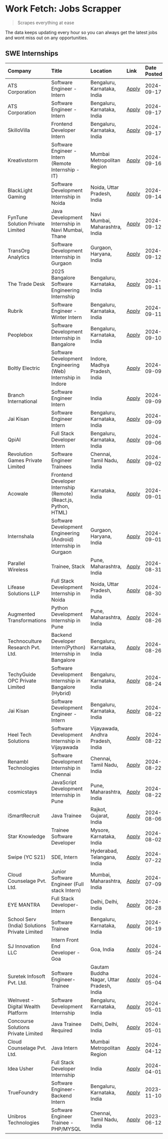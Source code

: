 # Work Fetch: Jobs Scrapper
> Scrapes everything at ease

The data keeps updating every hour so you can always get the latest jobs and wont miss out on any opportunities.

## SWE Internships
<!--START_SECTION:workfetch-->
| Company                                       | Title                                                            | Location                                  | Link                                                                                                                                                                                                                                                                                              | Date Posted   |
|:----------------------------------------------|:-----------------------------------------------------------------|:------------------------------------------|:--------------------------------------------------------------------------------------------------------------------------------------------------------------------------------------------------------------------------------------------------------------------------------------------------|:--------------|
| ATS Corporation                               | Software Engineer - Intern                                       | Bengaluru, Karnataka, India               | [Apply](https://in.linkedin.com/jobs/view/software-engineer-intern-at-ats-corporation-4026201580?position=47&pageNum=0&refId=xP%2FxhFTx7GdZ3rSRqihlWA%3D%3D&trackingId=g5fZBOOrf5rIeCkW2tQqRg%3D%3D&trk=public_jobs_jserp-result_search-card)                                                     | 2024-09-17    |
| ATS Corporation                               | Software Engineer - Intern                                       | Bengaluru, Karnataka, India               | [Apply](https://in.linkedin.com/jobs/view/software-engineer-intern-at-ats-corporation-4026201581?position=48&pageNum=0&refId=xP%2FxhFTx7GdZ3rSRqihlWA%3D%3D&trackingId=yF1iSUj2JMXf9GUSPnmAQQ%3D%3D&trk=public_jobs_jserp-result_search-card)                                                     | 2024-09-17    |
| SkilloVilla                                   | Frontend Developer Intern                                        | Bengaluru, Karnataka, India               | [Apply](https://in.linkedin.com/jobs/view/frontend-developer-intern-at-skillovilla-4025873510?position=57&pageNum=0&refId=xP%2FxhFTx7GdZ3rSRqihlWA%3D%3D&trackingId=FwU%2Fy6JQZyJa%2FKjnIbUDUA%3D%3D&trk=public_jobs_jserp-result_search-card)                                                    | 2024-09-17    |
| Kreativstorm                                  | Software Engineer - Intern (Remote Internship - IT)              | Mumbai Metropolitan Region                | [Apply](https://in.linkedin.com/jobs/view/software-engineer-intern-remote-internship-it-at-kreativstorm-4027916502?position=26&pageNum=0&refId=xP%2FxhFTx7GdZ3rSRqihlWA%3D%3D&trackingId=hUfUHxwCWVELZJBH2Otc%2FA%3D%3D&trk=public_jobs_jserp-result_search-card)                                 | 2024-09-16    |
| BlackLight Gaming                             | Software Development Internship in Noida                         | Noida, Uttar Pradesh, India               | [Apply](https://in.linkedin.com/jobs/view/software-development-internship-in-noida-at-blacklight-gaming-4026655870?position=22&pageNum=0&refId=xP%2FxhFTx7GdZ3rSRqihlWA%3D%3D&trackingId=ljK5HXZKeuquVqEyAERDyg%3D%3D&trk=public_jobs_jserp-result_search-card)                                   | 2024-09-14    |
| FynTune Solution Private Limited              | Java Development Internship in Navi Mumbai, Thane                | Navi Mumbai, Maharashtra, India           | [Apply](https://in.linkedin.com/jobs/view/java-development-internship-in-navi-mumbai-thane-at-fyntune-solution-private-limited-4024787489?position=19&pageNum=0&refId=xP%2FxhFTx7GdZ3rSRqihlWA%3D%3D&trackingId=g%2BXzOwAMzsjnBjBWu9i6Pg%3D%3D&trk=public_jobs_jserp-result_search-card)          | 2024-09-12    |
| TransOrg Analytics                            | Software Development Internship in Gurgaon                       | Gurgaon, Haryana, India                   | [Apply](https://in.linkedin.com/jobs/view/software-development-internship-in-gurgaon-at-transorg-analytics-4024791052?position=43&pageNum=0&refId=xP%2FxhFTx7GdZ3rSRqihlWA%3D%3D&trackingId=uFlRJjBJF2smgLuDn7cROA%3D%3D&trk=public_jobs_jserp-result_search-card)                                | 2024-09-12    |
| The Trade Desk                                | 2025 Bangalore Software Engineering Internship                   | Bengaluru, Karnataka, India               | [Apply](https://in.linkedin.com/jobs/view/2025-bangalore-software-engineering-internship-at-the-trade-desk-3987456531?position=6&pageNum=0&refId=xP%2FxhFTx7GdZ3rSRqihlWA%3D%3D&trackingId=oyz0P0fr1JtLYVvrQ4AKew%3D%3D&trk=public_jobs_jserp-result_search-card)                                 | 2024-09-11    |
| Rubrik                                        | Software Engineer - Winter Intern                                | Bengaluru, Karnataka, India               | [Apply](https://in.linkedin.com/jobs/view/software-engineer-winter-intern-at-rubrik-4006567784?position=8&pageNum=0&refId=xP%2FxhFTx7GdZ3rSRqihlWA%3D%3D&trackingId=qjAieA51ZyVZVJXKLzZR4Q%3D%3D&trk=public_jobs_jserp-result_search-card)                                                        | 2024-09-11    |
| Peoplebox                                     | Software Development Internship in Bangalore                     | Bengaluru, Karnataka, India               | [Apply](https://in.linkedin.com/jobs/view/software-development-internship-in-bangalore-at-peoplebox-4022411601?position=7&pageNum=0&refId=xP%2FxhFTx7GdZ3rSRqihlWA%3D%3D&trackingId=YNvD%2F852r%2BYh7yohCEjNqA%3D%3D&trk=public_jobs_jserp-result_search-card)                                    | 2024-09-10    |
| Boltly Electric                               | Software Development Engineering (Web) Internship in Indore      | Indore, Madhya Pradesh, India             | [Apply](https://in.linkedin.com/jobs/view/software-development-engineering-web-internship-in-indore-at-boltly-electric-4021686267?position=10&pageNum=0&refId=xP%2FxhFTx7GdZ3rSRqihlWA%3D%3D&trackingId=xkoc44Tsh8dSCjLCOZ9Qdg%3D%3D&trk=public_jobs_jserp-result_search-card)                    | 2024-09-09    |
| Branch International                          | Software Engineer Intern                                         | India                                     | [Apply](https://in.linkedin.com/jobs/view/software-engineer-intern-at-branch-international-3360513601?position=24&pageNum=0&refId=xP%2FxhFTx7GdZ3rSRqihlWA%3D%3D&trackingId=WMqY%2BS5jg1uxZQ07V9BzrQ%3D%3D&trk=public_jobs_jserp-result_search-card)                                              | 2024-09-09    |
| Jai Kisan                                     | Software Engineer Intern                                         | Bengaluru, Karnataka, India               | [Apply](https://in.linkedin.com/jobs/view/software-engineer-intern-at-jai-kisan-4024075360?position=39&pageNum=0&refId=xP%2FxhFTx7GdZ3rSRqihlWA%3D%3D&trackingId=4n7Rxk9I%2B3EfxLEsNVrvvw%3D%3D&trk=public_jobs_jserp-result_search-card)                                                         | 2024-09-09    |
| QpiAI                                         | Full Stack Developer Intern                                      | Bengaluru, Karnataka, India               | [Apply](https://in.linkedin.com/jobs/view/full-stack-developer-intern-at-qpiai-4017395346?position=52&pageNum=0&refId=xP%2FxhFTx7GdZ3rSRqihlWA%3D%3D&trackingId=VI0V01KZcbBM%2F3cfwLtSPA%3D%3D&trk=public_jobs_jserp-result_search-card)                                                          | 2024-09-06    |
| Revolution Games Private Limited              | Software Engineer Trainees                                       | Chennai, Tamil Nadu, India                | [Apply](https://in.linkedin.com/jobs/view/software-engineer-trainees-at-revolution-games-private-limited-4015912927?position=51&pageNum=0&refId=xP%2FxhFTx7GdZ3rSRqihlWA%3D%3D&trackingId=%2Bo4UTxh2TrXPmsyOeNZsew%3D%3D&trk=public_jobs_jserp-result_search-card)                                | 2024-09-02    |
| Acowale                                       | Frontend Developer Internship (Remote) (React.js, Python, HTML)  | Karnataka, India                          | [Apply](https://in.linkedin.com/jobs/view/frontend-developer-internship-remote-react-js-python-html-at-acowale-4014663920?position=3&pageNum=0&refId=xP%2FxhFTx7GdZ3rSRqihlWA%3D%3D&trackingId=uQwFQzP%2F3fh4XEWBlIBJng%3D%3D&trk=public_jobs_jserp-result_search-card)                           | 2024-09-01    |
| Internshala                                   | Software Development Engineering (Android) Internship in Gurgaon | Gurgaon, Haryana, India                   | [Apply](https://in.linkedin.com/jobs/view/software-development-engineering-android-internship-in-gurgaon-at-internshala-4015471580?position=11&pageNum=0&refId=xP%2FxhFTx7GdZ3rSRqihlWA%3D%3D&trackingId=Yeu0eqVYPGrMZIQqC%2BAY4g%3D%3D&trk=public_jobs_jserp-result_search-card)                 | 2024-09-01    |
| Parallel Wireless                             | Trainee, Stack                                                   | Pune, Maharashtra, India                  | [Apply](https://in.linkedin.com/jobs/view/trainee-stack-at-parallel-wireless-3905689841?position=56&pageNum=0&refId=xP%2FxhFTx7GdZ3rSRqihlWA%3D%3D&trackingId=q5SLPNOT9GySOgDBXoqq7g%3D%3D&trk=public_jobs_jserp-result_search-card)                                                              | 2024-08-31    |
| Lifease Solutions LLP                         | Full Stack Development Internship in Noida                       | Noida, Uttar Pradesh, India               | [Apply](https://in.linkedin.com/jobs/view/full-stack-development-internship-in-noida-at-lifease-solutions-llp-4013798377?position=29&pageNum=0&refId=xP%2FxhFTx7GdZ3rSRqihlWA%3D%3D&trackingId=Isv6RA89SzVUqf4k%2BpPijg%3D%3D&trk=public_jobs_jserp-result_search-card)                           | 2024-08-30    |
| Augmented Transformations                     | Python Development Internship in Pune                            | Pune, Maharashtra, India                  | [Apply](https://in.linkedin.com/jobs/view/python-development-internship-in-pune-at-augmented-transformations-4010741884?position=20&pageNum=0&refId=xP%2FxhFTx7GdZ3rSRqihlWA%3D%3D&trackingId=EBDI8ixnnchBoZIMiB%2F4Ug%3D%3D&trk=public_jobs_jserp-result_search-card)                            | 2024-08-26    |
| Technoculture Research Pvt. Ltd.              | Backend Developer Intern(Python) Internship in Bangalore         | Bengaluru, Karnataka, India               | [Apply](https://in.linkedin.com/jobs/view/backend-developer-intern-python-internship-in-bangalore-at-technoculture-research-pvt-ltd-4010744714?position=38&pageNum=0&refId=xP%2FxhFTx7GdZ3rSRqihlWA%3D%3D&trackingId=7sfoeB%2Fk0O%2FlW%2BGKee6huQ%3D%3D&trk=public_jobs_jserp-result_search-card) | 2024-08-26    |
| TechyGuide OPC Private Limited                | Software Development Internship in Bangalore (Hybrid)            | Bengaluru, Karnataka, India               | [Apply](https://in.linkedin.com/jobs/view/software-development-internship-in-bangalore-hybrid-at-techyguide-opc-private-limited-4009591646?position=50&pageNum=0&refId=xP%2FxhFTx7GdZ3rSRqihlWA%3D%3D&trackingId=6IcUrWP%2B9kVhsjSsF2DNKA%3D%3D&trk=public_jobs_jserp-result_search-card)         | 2024-08-24    |
| Jai Kisan                                     | Software Development Engineer - Intern                           | Bengaluru, Karnataka, India               | [Apply](https://in.linkedin.com/jobs/view/software-development-engineer-intern-at-jai-kisan-4027288169?position=12&pageNum=0&refId=xP%2FxhFTx7GdZ3rSRqihlWA%3D%3D&trackingId=KJZfbLBGXB6vGTJyRZ0qWQ%3D%3D&trk=public_jobs_jserp-result_search-card)                                               | 2024-08-22    |
| Heel Tech Solutions                           | Software Development Internship in Vijayawada                    | Vijayawada, Andhra Pradesh, India         | [Apply](https://in.linkedin.com/jobs/view/software-development-internship-in-vijayawada-at-heel-tech-solutions-4007906692?position=30&pageNum=0&refId=xP%2FxhFTx7GdZ3rSRqihlWA%3D%3D&trackingId=ZDGUqfg29MJ0pVEOEBHUKA%3D%3D&trk=public_jobs_jserp-result_search-card)                            | 2024-08-22    |
| Renambl Technologies                          | Software Development Internship in Chennai                       | Chennai, Tamil Nadu, India                | [Apply](https://in.linkedin.com/jobs/view/software-development-internship-in-chennai-at-renambl-technologies-4007910299?position=32&pageNum=0&refId=xP%2FxhFTx7GdZ3rSRqihlWA%3D%3D&trackingId=%2F4%2B8K%2Fnqt4Y1Qq1mX9Nufg%3D%3D&trk=public_jobs_jserp-result_search-card)                        | 2024-08-22    |
| cosmicstays                                   | JavaScript Development Internship in Pune                        | Pune, Maharashtra, India                  | [Apply](https://in.linkedin.com/jobs/view/javascript-development-internship-in-pune-at-cosmicstays-4007904825?position=46&pageNum=0&refId=xP%2FxhFTx7GdZ3rSRqihlWA%3D%3D&trackingId=KPCVJ33heaZBeY3fwKnkFQ%3D%3D&trk=public_jobs_jserp-result_search-card)                                        | 2024-08-22    |
| iSmartRecruit                                 | Java Trainee                                                     | Rajkot, Gujarat, India                    | [Apply](https://in.linkedin.com/jobs/view/java-trainee-at-ismartrecruit-3992301825?position=33&pageNum=0&refId=xP%2FxhFTx7GdZ3rSRqihlWA%3D%3D&trackingId=8UYlvFhrbVCaMRNgnevAlA%3D%3D&trk=public_jobs_jserp-result_search-card)                                                                   | 2024-08-06    |
| Star Knowledge                                | Trainee Software Developer                                       | Mysore, Karnataka, India                  | [Apply](https://in.linkedin.com/jobs/view/trainee-software-developer-at-star-knowledge-3991516161?position=58&pageNum=0&refId=xP%2FxhFTx7GdZ3rSRqihlWA%3D%3D&trackingId=JGTxuRhbhF2XBKCWk73qBg%3D%3D&trk=public_jobs_jserp-result_search-card)                                                    | 2024-08-02    |
| Swipe (YC S21)                                | SDE, Intern                                                      | Hyderabad, Telangana, India               | [Apply](https://in.linkedin.com/jobs/view/sde-intern-at-swipe-yc-s21-3980368092?position=60&pageNum=0&refId=xP%2FxhFTx7GdZ3rSRqihlWA%3D%3D&trackingId=S%2FSR4nmzALz8LREAudRYdQ%3D%3D&trk=public_jobs_jserp-result_search-card)                                                                    | 2024-07-22    |
| Cloud Counselage Pvt. Ltd.                    | Junior Software Engineer (Full stack Intern)                     | Mumbai, Maharashtra, India                | [Apply](https://in.linkedin.com/jobs/view/junior-software-engineer-full-stack-intern-at-cloud-counselage-pvt-ltd-3967725851?position=17&pageNum=0&refId=xP%2FxhFTx7GdZ3rSRqihlWA%3D%3D&trackingId=XiJV9LKGmeJjxapVssvOlQ%3D%3D&trk=public_jobs_jserp-result_search-card)                          | 2024-07-09    |
| EYE MANTRA                                    | Full Stack Developer- Intern                                     | Delhi, Delhi, India                       | [Apply](https://in.linkedin.com/jobs/view/full-stack-developer-intern-at-eye-mantra-3960988037?position=55&pageNum=0&refId=xP%2FxhFTx7GdZ3rSRqihlWA%3D%3D&trackingId=olGXL9Gcpd8lG5ShI1FXdw%3D%3D&trk=public_jobs_jserp-result_search-card)                                                       | 2024-06-28    |
| School Serv (India) Solutions Private Limited | Software Trainee                                                 | Bengaluru, Karnataka, India               | [Apply](https://in.linkedin.com/jobs/view/software-trainee-at-school-serv-india-solutions-private-limited-3953917603?position=25&pageNum=0&refId=xP%2FxhFTx7GdZ3rSRqihlWA%3D%3D&trackingId=tuY%2BKD0DA0qworPKL%2Fg%2BKg%3D%3D&trk=public_jobs_jserp-result_search-card)                           | 2024-06-19    |
| SJ Innovation LLC                             | Intern Front End Developer - Goa                                 | Goa, India                                | [Apply](https://in.linkedin.com/jobs/view/intern-front-end-developer-goa-at-sj-innovation-llc-3931678611?position=14&pageNum=0&refId=xP%2FxhFTx7GdZ3rSRqihlWA%3D%3D&trackingId=lE1GSW5Q8%2FIopqN0mrxRXA%3D%3D&trk=public_jobs_jserp-result_search-card)                                           | 2024-05-24    |
| Suretek Infosoft Pvt. Ltd.                    | Software Engineer-Trainee                                        | Gautam Buddha Nagar, Uttar Pradesh, India | [Apply](https://in.linkedin.com/jobs/view/software-engineer-trainee-at-suretek-infosoft-pvt-ltd-3916999948?position=44&pageNum=0&refId=xP%2FxhFTx7GdZ3rSRqihlWA%3D%3D&trackingId=025re5Bweavm6wlG%2FP%2BWQw%3D%3D&trk=public_jobs_jserp-result_search-card)                                       | 2024-05-04    |
| WeInvest - Digital Wealth Platform            | Software Development Internship                                  | Bengaluru, Karnataka, India               | [Apply](https://in.linkedin.com/jobs/view/software-development-internship-at-weinvest-digital-wealth-platform-3912867225?position=4&pageNum=0&refId=xP%2FxhFTx7GdZ3rSRqihlWA%3D%3D&trackingId=5pbVXmlNbUVmxBwyTR7yLA%3D%3D&trk=public_jobs_jserp-result_search-card)                              | 2024-05-01    |
| Concourse Solutions Private Limited           | Java Trainee Required                                            | Delhi, Delhi, India                       | [Apply](https://in.linkedin.com/jobs/view/java-trainee-required-at-concourse-solutions-private-limited-3912869388?position=13&pageNum=0&refId=xP%2FxhFTx7GdZ3rSRqihlWA%3D%3D&trackingId=kDtLUO8d1P7CfKI3k30tdA%3D%3D&trk=public_jobs_jserp-result_search-card)                                    | 2024-05-01    |
| Cloud Counselage Pvt. Ltd.                    | Java Intern                                                      | Mumbai Metropolitan Region                | [Apply](https://in.linkedin.com/jobs/view/java-intern-at-cloud-counselage-pvt-ltd-3896025667?position=45&pageNum=0&refId=xP%2FxhFTx7GdZ3rSRqihlWA%3D%3D&trackingId=nTiv0HP9xYaeOdcet2mKXg%3D%3D&trk=public_jobs_jserp-result_search-card)                                                         | 2024-04-12    |
| Idea Usher                                    | Full Stack Developer Internship                                  | India                                     | [Apply](https://in.linkedin.com/jobs/view/full-stack-developer-internship-at-idea-usher-3879565540?position=27&pageNum=0&refId=xP%2FxhFTx7GdZ3rSRqihlWA%3D%3D&trackingId=Loe9B8c7Li2bJp5p3dxB3A%3D%3D&trk=public_jobs_jserp-result_search-card)                                                   | 2024-04-01    |
| TrueFoundry                                   | Software Engineer-Backend Intern                                 | Bengaluru, Karnataka, India               | [Apply](https://in.linkedin.com/jobs/view/software-engineer-backend-intern-at-truefoundry-3779508170?position=49&pageNum=0&refId=xP%2FxhFTx7GdZ3rSRqihlWA%3D%3D&trackingId=r3m0eh%2BQsWjZONGLxNd5lw%3D%3D&trk=public_jobs_jserp-result_search-card)                                               | 2023-11-10    |
| Unibros Technologies                          | Software Engineer Trainee - PHP/MYSQL                            | Chennai, Tamil Nadu, India                | [Apply](https://in.linkedin.com/jobs/view/software-engineer-trainee-php-mysql-at-unibros-technologies-3656599241?position=54&pageNum=0&refId=xP%2FxhFTx7GdZ3rSRqihlWA%3D%3D&trackingId=b7X4Kl8uysuMLZTT1TFZFA%3D%3D&trk=public_jobs_jserp-result_search-card)                                     | 2023-06-12    |
<!--END_SECTION:workfetch-->
